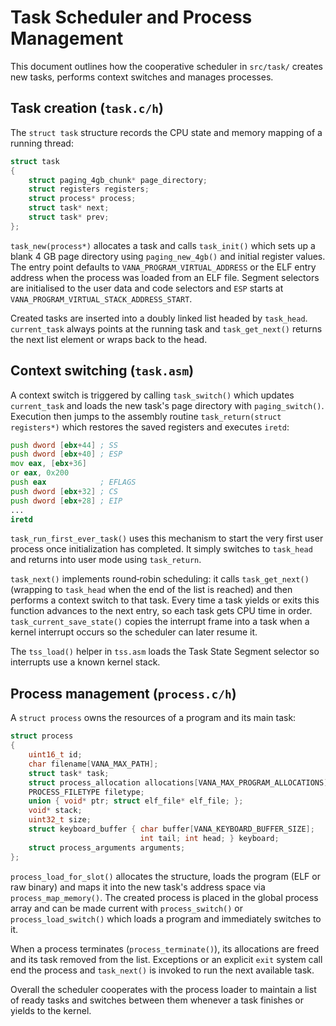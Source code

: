 # Task Scheduler and Process Management

This document outlines how the cooperative scheduler in `src/task/` creates
new tasks, performs context switches and manages processes.

## Task creation (`task.c/h`)

The `struct task` structure records the CPU state and memory mapping of a
running thread:

```c
struct task
{
    struct paging_4gb_chunk* page_directory;
    struct registers registers;
    struct process* process;
    struct task* next;
    struct task* prev;
};
```

`task_new(process*)` allocates a task and calls `task_init()` which sets up a
blank 4 GB page directory using `paging_new_4gb()` and initial register values.
The entry point defaults to `VANA_PROGRAM_VIRTUAL_ADDRESS` or the ELF entry
address when the process was loaded from an ELF file.  Segment selectors are
initialised to the user data and code selectors and `ESP` starts at
`VANA_PROGRAM_VIRTUAL_STACK_ADDRESS_START`.

Created tasks are inserted into a doubly linked list headed by
`task_head`. `current_task` always points at the running task and
`task_get_next()` returns the next list element or wraps back to the head.

## Context switching (`task.asm`)

A context switch is triggered by calling `task_switch()` which updates
`current_task` and loads the new task's page directory with `paging_switch()`.
Execution then jumps to the assembly routine `task_return(struct registers*)`
which restores the saved registers and executes `iretd`:

```asm
push dword [ebx+44] ; SS
push dword [ebx+40] ; ESP
mov eax, [ebx+36]
or eax, 0x200
push eax            ; EFLAGS
push dword [ebx+32] ; CS
push dword [ebx+28] ; EIP
...
iretd
```

`task_run_first_ever_task()` uses this mechanism to start the very first user
process once initialization has completed. It simply switches to
`task_head` and returns into user mode using `task_return`.

`task_next()` implements round‑robin scheduling: it calls
`task_get_next()` (wrapping to `task_head` when the end of the list is
reached) and then performs a context switch to that task. Every time a
task yields or exits this function advances to the next entry, so each
task gets CPU time in order.
`task_current_save_state()` copies the interrupt frame into a task when a
kernel interrupt occurs so the scheduler can later resume it.

The `tss_load()` helper in `tss.asm` loads the Task State Segment selector so
interrupts use a known kernel stack.

## Process management (`process.c/h`)

A `struct process` owns the resources of a program and its main task:

```c
struct process
{
    uint16_t id;
    char filename[VANA_MAX_PATH];
    struct task* task;
    struct process_allocation allocations[VANA_MAX_PROGRAM_ALLOCATIONS];
    PROCESS_FILETYPE filetype;
    union { void* ptr; struct elf_file* elf_file; };
    void* stack;
    uint32_t size;
    struct keyboard_buffer { char buffer[VANA_KEYBOARD_BUFFER_SIZE];
                             int tail; int head; } keyboard;
    struct process_arguments arguments;
};
```

`process_load_for_slot()` allocates the structure, loads the program (ELF or raw
binary) and maps it into the new task's address space via
`process_map_memory()`.  The created process is placed in the global process
array and can be made current with `process_switch()` or
`process_load_switch()` which loads a program and immediately switches to it.

When a process terminates (`process_terminate()`), its allocations are freed and
its task removed from the list.  Exceptions or an explicit `exit` system call
end the process and `task_next()` is invoked to run the next available task.

Overall the scheduler cooperates with the process loader to maintain a list of
ready tasks and switches between them whenever a task finishes or yields to the
kernel.
